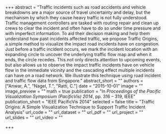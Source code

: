 +++
abstract = "Traffic incidents such as road accidents and vehicle breakdowns are a major source of travel uncertainty and delay, but the mechanism by which they cause heavy traffic is not fully understood. Traffic management controllers are tasked with routing repair and clean up crews to clear the incident and often have to do so under time pressure and with imperfect information. To aid their decision making and help them understand how past incidents affected traffic, we propose Traffic Origins, a simple method to visualize the impact road incidents have on congestion. Just before a traffic incident occurs, we mark the incident location with an expanding circle to uncover the underlying traffic flow map and when it ends, the circle recedes. This not only directs attention to upcoming events, but also allows us to observe the impact traffic incidents have on vehicle flow in the immediate vicinity and the cascading effect multiple incidents can have on a road network. We illustrate this technique using road incident and traffic flow data from Singapore."
abstract_short = ""
authors = ["Anwar, A.", "Nagel, T.", "Ratti, C."]
date = "2015-10-01"
image = ""
image_preview = ""
math = true
publication = "In *Proceedings of the Pacific Visualization Symposium (PacificVis) 2014*, pp. 316 – 319, IEEE"
publication_short = "IEEE PacificVis 2014"
selected = false
title = "Traffic Origins: A Simple Visualization Technique to Support Traffic Incident Analysis"
url_code = ""
url_dataset = ""
url_pdf = ""
url_project = ""
url_slides = ""
url_video = ""

+++
